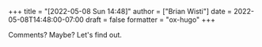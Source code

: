 +++
title = "[2022-05-08 Sun 14:48]"
author = ["Brian Wisti"]
date = 2022-05-08T14:48:00-07:00
draft = false
formatter = "ox-hugo"
+++

Comments? Maybe? Let's find out.
